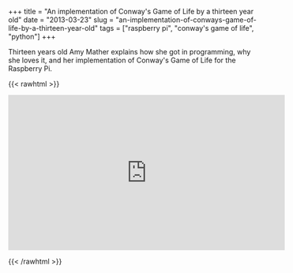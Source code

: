 +++
title = "An implementation of Conway's Game of Life by a thirteen year old"
date = "2013-03-23"
slug = "an-implementation-of-conways-game-of-life-by-a-thirteen-year-old"
tags = ["raspberry pi", "conway's game of life", "python"]
+++





Thirteen years old Amy Mather explains how she got in programming, why she loves it, and her implementation of Conway's Game of Life for the Raspberry Pi.

{{< rawhtml >}}

<iframe width="560" height="315" src="http://www.youtube.com/embed/a35XINnYFtA" frameborder="0" allowfullscreen></iframe>

<div class="clearfix"></div>

{{< /rawhtml >}}